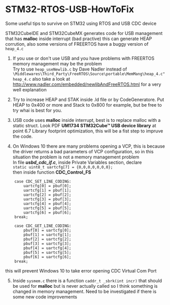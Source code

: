 # STM32-RTOS-USB-HowToFix
Some useful tips to survive on STM32 using RTOS and USB CDC device 

STM32CubeIDE and STM32CubeMX generates code for USB management that has **malloc** inside interrupt (bad practive) this can generate HEAP corrution, also some versions of FREERTOS have a buggy version of ```heap_4.c```

1) If you use or don't use USB and you have problems with FREERTOS memory management may be the problem\
Try to use ```heap_useNewlib.c``` by Dave Nadler instead of ```\Middlewares\Third_Party\FreeRTOS\Source\portable\MemMang\heap_4.c"heap_4.c```
also take a look at http://www.nadler.com/embedded/newlibAndFreeRTOS.html for a very well explanation

2) Try to increase HEAP and STAK inside .ld file or by CodeGeneratore. Put HEAP to 0x400 or more and Stack to 0x800 for example, but be free to try whai is best for you.

3) USB code uses **malloc** inside interrupt, best is to replace malloc with a static struct. Look PDF **UM1734 STM32Cube™ USB device library** at point 6.7 Library footprint optimization, this will be a fist step to impruve the code.

4) On Windows 10 there are many problems opening a VCP, this is because the driver returns a bad parameters of VCP configuration, so in this situation the problem is not a memory management problem\
In file ***usbd_cdc_if.c***, inside Private Variables section, declare\
```static uint8_t uartcfg[7] = {0,0,0,0,0,0,0};```\
then inside function **CDC_Control_FS**

```
    case CDC_SET_LINE_CODING:
      	uartcfg[0] = pbuf[0];
      	uartcfg[1] = pbuf[1];
      	uartcfg[2] = pbuf[2];
      	uartcfg[3] = pbuf[3];
      	uartcfg[4] = pbuf[4];
      	uartcfg[5] = pbuf[5];
      	uartcfg[6] = pbuf[6];
    break;

    case CDC_GET_LINE_CODING:
      	pbuf[0] = uartcfg[0];
      	pbuf[1] = uartcfg[1];
      	pbuf[2] = uartcfg[2];
      	pbuf[3] = uartcfg[3];
      	pbuf[4] = uartcfg[4];
      	pbuf[5] = uartcfg[5];
      	pbuf[6] = uartcfg[6];
    break;
```
this will prevent Windows 10 to take error opening CDC Virtual Com Port

5) Inside ```sysmem.c``` there is a function ```caddr_t _sbrk(int incr)``` that should be used for **malloc** but is never actually called so I think something is changed in memory management. Need to be investigated if there is some new code improvements

